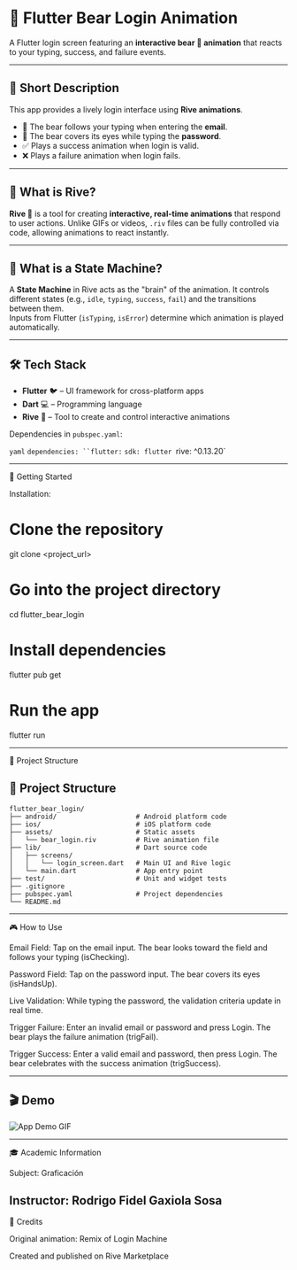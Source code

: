# 🧸 Flutter Bear Login Animation

A Flutter login screen featuring an **interactive bear 🐻 animation** that reacts to your typing, success, and failure events.

---

## 📝 Short Description

This app provides a lively login interface using **Rive animations**.  
- 🐻 The bear follows your typing when entering the **email**.  
- 🙈 The bear covers its eyes while typing the **password**.  
- ✅ Plays a success animation when login is valid.  
- ❌ Plays a failure animation when login fails.  

---

## 🎨 What is Rive?

**Rive 🤖** is a tool for creating **interactive, real-time animations** that respond to user actions. Unlike GIFs or videos, `.riv` files can be fully controlled via code, allowing animations to react instantly.

---

## 🧠 What is a State Machine?

A **State Machine** in Rive acts as the "brain" of the animation. It controls different states (e.g., `idle`, `typing`, `success`, `fail`) and the transitions between them.  
Inputs from Flutter (`isTyping`, `isError`) determine which animation is played automatically.

---

## 🛠️ Tech Stack

- **Flutter** 🐦 – UI framework for cross-platform apps  
- **Dart** 💻 – Programming language  
- **Rive** 🎨 – Tool to create and control interactive animations  

Dependencies in `pubspec.yaml`:

`yaml`
`dependencies:
  ``flutter:`
    ``sdk: flutter
  ``rive: ^0.13.20`

---
🚀 Getting Started

Installation:
# Clone the repository
git clone <project_url>

# Go into the project directory
cd flutter_bear_login

# Install dependencies
flutter pub get

# Run the app
flutter run

---
📂 Project Structure
## 📂 Project Structure

```text
flutter_bear_login/
├── android/                    # Android platform code
├── ios/                        # iOS platform code
├── assets/                     # Static assets
│   └── bear_login.riv          # Rive animation file
├── lib/                        # Dart source code
│   ├── screens/
│   │   └── login_screen.dart   # Main UI and Rive logic
│   └── main.dart               # App entry point
├── test/                       # Unit and widget tests
├── .gitignore
├── pubspec.yaml                # Project dependencies
└── README.md
````
---
🎮 How to Use

Email Field: Tap on the email input. The bear looks toward the field and follows your typing (isChecking).

Password Field: Tap on the password input. The bear covers its eyes (isHandsUp).

Live Validation: While typing the password, the validation criteria update in real time.

Trigger Failure: Enter an invalid email or password and press Login. The bear plays the failure animation (trigFail).

Trigger Success: Enter a valid email and password, then press Login. The bear celebrates with the success animation (trigSuccess).


---

## 🎬 Demo

![App Demo GIF](./demo/demo.gif)

---
🎓 Academic Information

Subject: Graficación

Instructor: Rodrigo Fidel Gaxiola Sosa
---
🙌 Credits

Original animation: Remix of Login Machine

Created and published on Rive Marketplace
